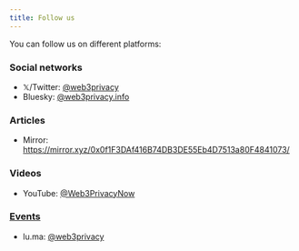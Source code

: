 ```yaml
---
title: Follow us
---
```


You can follow us on different platforms:

### Social networks 

- 𝕏/Twitter: [@web3privacy](https://twitter.com/web3privacy)
- Bluesky: [@web3privacy.info](https://bsky.app/profile/web3privacy.info)

### Articles

- Mirror: https://mirror.xyz/0x0f1F3DAf416B74DB3DE55Eb4D7513a80F4841073/

### Videos

- YouTube: [@Web3PrivacyNow](https://youtube.com/@Web3PrivacyNow/)

### [Events](/events/)

- lu.ma: [@web3privacy](https://lu.ma/web3privacy)
